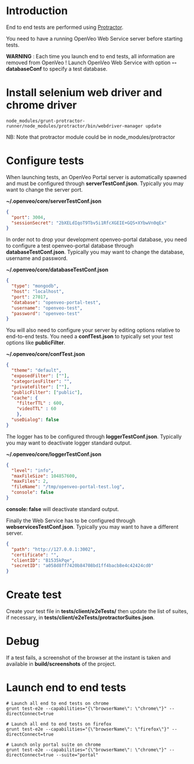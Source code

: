 # Introduction

End to end tests are performed using [Protractor](http://www.protractortest.org/).

You need to have a running OpenVeo Web Service server before starting tests.

**WARNING** : Each time you launch end to end tests, all information are removed from OpenVeo ! Launch OpenVeo Web Service with option **--databaseConf** to specify a test database.

# Install selenium web driver and chrome driver

    node_modules/grunt-protractor-runner/node_modules/protractor/bin/webdriver-manager update

NB: Note that protractor module could be in node_modules/protractor

# Configure tests

When launching tests, an OpenVeo Portal server is automatically spawned and must be configured through **serverTestConf.json**. Typically you may want to change the server port.

**~/.openveo/core/serverTestConf.json**

```json
{
  "port": 3004,
  "sessionSecret": "2bXELdIqoT9Tbv5i1RfcXGEIE+GQS+XYbwVn0qEx"
}
```

In order not to drop your development openveo-portal database, you need to configure a test openveo-portal database through **databaseTestConf.json**. Typically you may want to change the database, username and password.

**~/.openveo/core/databaseTestConf.json**

```json
{
  "type": "mongodb",
  "host": "localhost",
  "port": 27017,
  "database": "openveo-portal-test",
  "username": "openveo-test",
  "password": "openveo-test"
}
```

You will also need to configure your server by editing options relative to end-to-end tests. You need a **confTest.json** to typically set your test options like **publicFilter**.

**~/.openveo/core/confTest.json**

```json
{
  "theme": "default",
  "exposedFilter": [""],
  "categoriesFilter": "",
  "privateFilter": [""],
  "publicFilter": ["public"],
  "cache": {
    "filterTTL" : 600,
    "videoTTL" : 60
    },
  "useDialog": false
}
```

The logger has to be configured through **loggerTestConf.json**. Typically you may want to deactivate logger standard output.

**~/.openveo/core/loggerTestConf.json**

```json
{
  "level": "info",
  "maxFileSize": 104857600,
  "maxFiles": 2,
  "fileName": "/tmp/openveo-portal-test.log",
  "console": false
}
```

**console: false** will deactivate standard output.

Finally the Web Service has to be configured through **webservicesTestConf.json**. Typically you may want to have a different server.

```json
{
  "path": "http://127.0.0.1:3002",
  "certificate": "",
  "clientID": "B1535kPqe",
  "secretID": "a058d8ff7420b84708bd1ff4bacb8e4c42424cd0"
}
```

# Create test

Create your test file in **tests/client/e2eTests/** then update the list of suites, if necessary, in **tests/client/e2eTests/protractorSuites.json**.

# Debug

If a test fails, a screenshot of the browser at the instant is taken and available in **build/screenshots** of the project.

# Launch end to end tests

    # Launch all end to end tests on chrome
    grunt test-e2e --capabilities="{\"browserName\": \"chrome\"}" --directConnect=true

    # Launch all end to end tests on firefox
    grunt test-e2e --capabilities="{\"browserName\": \"firefox\"}" --directConnect=true

    # Launch only portal suite on chrome
    grunt test-e2e --capabilities="{\"browserName\": \"chrome\"}" --directConnect=true --suite="portal"
